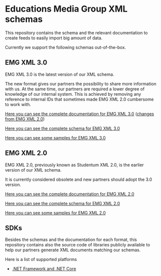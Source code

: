 # Educations Media Group XML schemas
This repository contains the schema and the relevant documentation to create feeds to easily import big amount of data.

Currently we support the following schemas out-of-the-box.

## EMG XML 3.0
EMG XML 3.0 is the latest version of our XML schema.

The new format gives our partners the possibility to share more information with us. At the same time, our partners are required a lower degree of knowledge of our internal system. This is achieved by removing any reference to internal IDs that sometimes made EMG XML 2.0 cumbersome to work with.

[Here you can see the complete documentation for EMG XML 3.0](documentation/3.0) ([changes from EMG XML 2.0](documentation/3.0/changes-from-20.md))

[Here you can see the complete schema for EMG XML 3.0](schemas/3.0)

[Here you can see some samples for EMG XML 3.0](samples/3.0)

## EMG XML 2.0
EMG XML 2.0, previously known as Studentum XML 2.0, is the earlier version of our XML schema.

It is currently considered obsolete and new partners should adopt the 3.0 version.

[Here you can see the complete documentation for EMG XML 2.0](documentation/2.0)

[Here you can see the complete schema for EMG XML 2.0](schemas/2.0)

[Here you can see some samples for EMG XML 2.0](samples/2.0)

## SDKs
Besides the schemas and the documentation for each format, this repository contains also the source code of libraries publicly available to help our partners generate XML documents matching our schemas.

Here is a list of supported platforms
- [.NET Framework and .NET Core](./sdks/dotnet)